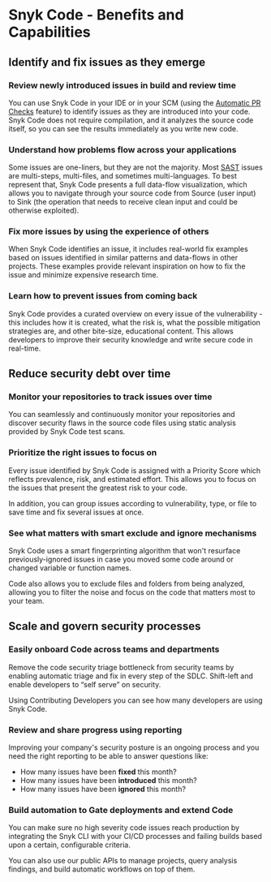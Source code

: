# Snyk Code - Benefits and Capabilities

## Identify and fix issues as they emerge

### Review newly introduced issues in build and review time

You can use Snyk Code in your IDE or in your SCM (using the [Automatic PR Checks](introducing-snyk-code/broken-reference/) feature) to identify issues as they are introduced into your code. Snyk Code does not require compilation, and it analyzes the source code itself, so you can see the results immediately as you write new code.

### Understand how problems flow across your applications

Some issues are one-liners, but they are not the majority. Most [SAST](https://snyk.io/learn/application-security/sast-vs-dast/) issues are multi-steps, multi-files, and sometimes multi-languages. To best represent that, Snyk Code presents a full data-flow visualization, which allows you to navigate through your source code from Source (user input) to Sink (the operation that needs to receive clean input and could be otherwise exploited).

### Fix more issues by using the experience of others

When Snyk Code identifies an issue, it includes real-world fix examples based on issues identified in similar patterns and data-flows in other projects. These examples provide relevant inspiration on how to fix the issue and minimize expensive research time.

### Learn how to prevent issues from coming back

Snyk Code provides a curated overview on every issue of the vulnerability - this includes how it is created, what the risk is, what the possible mitigation strategies are, and other bite-size, educational content. This allows developers to improve their security knowledge and write secure code in real-time.

## Reduce security debt over time

### Monitor your repositories to track issues over time

You can seamlessly and continuously monitor your repositories and discover security flaws in the source code files using static analysis provided by Snyk Code test scans.

### Prioritize the right issues to focus on

Every issue identified by Snyk Code is assigned with a Priority Score which reflects prevalence, risk, and estimated effort. This allows you to focus on the issues that present the greatest risk to your code.

In addition, you can group issues according to vulnerability, type, or file to save time and fix several issues at once.

### See what matters with smart exclude and ignore mechanisms

Snyk Code uses a smart fingerprinting algorithm that won't resurface previously-ignored issues in case you moved some code around or changed variable or function names.

Code also allows you to exclude files and folders from being analyzed, allowing you to filter the noise and focus on the code that matters most to your team.

## Scale and govern security processes

### Easily onboard Code across teams and departments

Remove the code security triage bottleneck from security teams by enabling automatic triage and fix in every step of the SDLC. Shift-left and enable developers to “self serve” on security.

Using Contributing Developers you can see how many developers are using Snyk Code.

### Review and share progress using reporting

Improving your company's security posture is an ongoing process and you need the right reporting to be able to answer questions like:

* How many issues have been **fixed** this month?
* How many issues have been **introduced** this month?
* How many issues have been **ignored** this month?

### Build automation to Gate deployments and extend Code

You can make sure no high severity code issues reach production by integrating the Snyk CLI with your CI/CD processes and failing builds based upon a certain, configurable criteria.

You can also use our public APIs to manage projects, query analysis findings, and build automatic workflows on top of them.
